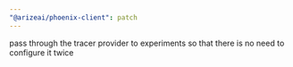 ```yaml
---
"@arizeai/phoenix-client": patch
---
```


pass through the tracer provider to experiments so that there is no need to configure it twice
